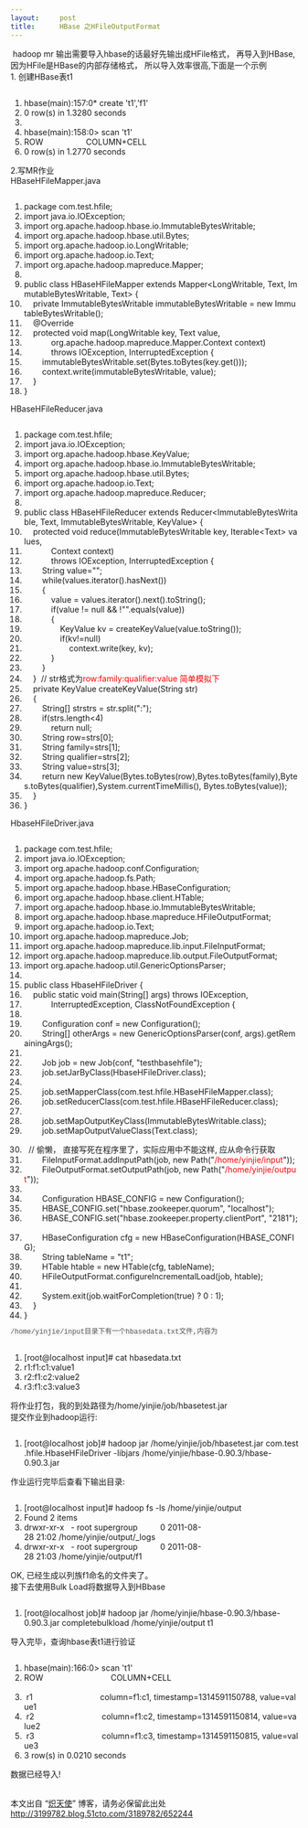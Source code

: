 ```yaml
---
layout:     post
title:      HBase 之HFileOutputFormat
---
```

<div id="article_content" class="article_content clearfix csdn-tracking-statistics" data-pid="blog" data-mod="popu_307" data-dsm="post">
								            <link rel="stylesheet" href="https://csdnimg.cn/release/phoenix/template/css/ck_htmledit_views-f76675cdea.css">
						<div class="htmledit_views" id="content_views">
                <p> hadoop mr 输出需要导入hbase的话最好先输出成HFile格式， 再导入到HBase,因为HFile是HBase的内部存储格式， 所以导入效率很高,下面是一个示例<br>1. 创建HBase表t1</p>
<pre></pre><ol class="dp-xml"><li class="alt"><span><span>hbase(main):157:0* create 't1','f1' </span></span></li>
<li><span>0 row(s) in 1.3280 seconds </span></li>
<li class="alt"><span> </span></li>
<li><span>hbase(main):158:0<span class="tag">&gt;</span><span> scan 't1' </span></span></li>
<li class="alt"><span>ROW                   COLUMN+CELL                                                </span></li>
<li><span>0 row(s) in 1.2770 seconds </span></li>
</ol>
<p>2.写MR作业<br>HBaseHFileMapper.java</p>
<pre></pre><ol class="dp-xml"><li class="alt"><span><span>package com.test.hfile; </span></span></li>
<li><span>import java.io.IOException; </span></li>
<li class="alt"><span>import org.apache.hadoop.hbase.io.ImmutableBytesWritable; </span></li>
<li><span>import org.apache.hadoop.hbase.util.Bytes; </span></li>
<li class="alt"><span>import org.apache.hadoop.io.LongWritable; </span></li>
<li><span>import org.apache.hadoop.io.Text; </span></li>
<li class="alt"><span>import org.apache.hadoop.mapreduce.Mapper; </span></li>
<li><span> </span></li>
<li class="alt"><span>public class HBaseHFileMapper extends Mapper<span class="tag">&lt;</span><span class="tag-name">LongWritable</span><span>, Text, ImmutableBytesWritable, Text</span><span class="tag">&gt;</span><span> { </span></span></li>
<li><span>    private ImmutableBytesWritable <span class="attribute">immutableBytesWritable</span><span> = </span><span class="attribute-value">new</span><span> ImmutableBytesWritable(); </span></span></li>
<li class="alt"><span>    @Override </span></li>
<li><span>    protected void map(LongWritable key, Text value, </span></li>
<li class="alt"><span>            org.apache.hadoop.mapreduce.Mapper.Context context) </span></li>
<li><span>            throws IOException, InterruptedException { </span></li>
<li class="alt"><span>        immutableBytesWritable.set(Bytes.toBytes(key.get())); </span></li>
<li><span>        context.write(immutableBytesWritable, value); </span></li>
<li class="alt"><span>    } </span></li>
<li><span>} </span></li>
</ol>
<p>HBaseHFileReducer.java</p>
<pre></pre><ol class="dp-xml"><li class="alt"><span><span>package com.test.hfile; </span></span></li>
<li><span>import java.io.IOException; </span></li>
<li class="alt"><span>import org.apache.hadoop.hbase.KeyValue; </span></li>
<li><span>import org.apache.hadoop.hbase.io.ImmutableBytesWritable; </span></li>
<li class="alt"><span>import org.apache.hadoop.hbase.util.Bytes; </span></li>
<li><span>import org.apache.hadoop.io.Text; </span></li>
<li class="alt"><span>import org.apache.hadoop.mapreduce.Reducer; </span></li>
<li><span> </span></li>
<li class="alt"><span>public class HBaseHFileReducer extends Reducer<span class="tag">&lt;</span><span class="tag-name">ImmutableBytesWritable</span><span>, Text, ImmutableBytesWritable, KeyValue</span><span class="tag">&gt;</span><span> {     </span></span></li>
<li><span>    protected void reduce(ImmutableBytesWritable key, Iterable<span class="tag">&lt;</span><span class="tag-name">Text</span><span class="tag">&gt;</span><span> values, </span></span></li>
<li class="alt"><span>            Context context) </span></li>
<li><span>            throws IOException, InterruptedException { </span></li>
<li class="alt"><span>        String <span class="attribute">value</span><span>=</span><span class="attribute-value">""</span><span>; </span></span></li>
<li><span>        while(values.iterator().hasNext()) </span></li>
<li class="alt"><span>        { </span></li>
<li><span>            <span class="attribute">value</span><span> = </span><span class="attribute-value">values</span><span>.iterator().next().toString(); </span></span></li>
<li class="alt"><span>            if(value != null &amp;&amp; !"".equals(value)) </span></li>
<li><span>            { </span></li>
<li class="alt"><span>                KeyValue <span class="attribute">kv</span><span> = </span><span class="attribute-value">createKeyValue</span><span>(value.toString()); </span></span></li>
<li><span>                if(kv!=null) </span></li>
<li class="alt"><span>                    context.write(key, kv); </span></li>
<li><span>            } </span></li>
<li class="alt"><span>        } </span></li>
<li>
<span>    } 
    // str格式为</span><span class="Apple-style-span" style="color:#ff0000;">row:</span><span class="Apple-style-span" style="color:#ff0000;">family:</span><span class="Apple-style-span" style="color:#ff0000;">qualifier:</span><span class="Apple-style-span" style="color:#ff0000;">value 简单模拟下</span>
</li>
<li class="alt"><span>    private KeyValue createKeyValue(String str) </span></li>
<li><span>    { </span></li>
<li class="alt"><span>        String[] <span class="attribute-value">str</span><span class="attribute">strs</span><span> = str.split(":"); </span></span></li>
<li><span>        if(strs.length<span class="tag">&lt;</span><span class="tag-name">4</span><span>) </span></span></li>
<li class="alt"><span>            return null; </span></li>
<li><span>        String <span class="attribute">row</span><span>=</span><span class="attribute-value">strs</span><span>[0]; </span></span></li>
<li class="alt"><span>        String <span class="attribute">family</span><span>=</span><span class="attribute-value">strs</span><span>[1]; </span></span></li>
<li><span>        String <span class="attribute">qualifier</span><span>=</span><span class="attribute-value">strs</span><span>[2]; </span></span></li>
<li class="alt"><span>        String <span class="attribute">value</span><span>=</span><span class="attribute-value">strs</span><span>[3]; </span></span></li>
<li><span>        return new KeyValue(Bytes.toBytes(row),Bytes.toBytes(family),Bytes.toBytes(qualifier),System.currentTimeMillis(), Bytes.toBytes(value)); </span></li>
<li class="alt"><span>    } </span></li>
<li><span>} </span></li>
</ol>
<p>HbaseHFileDriver.java</p>
<pre></pre><ol class="dp-xml"><li class="alt"><span><span>package com.test.hfile; </span></span></li>
<li><span>import java.io.IOException; </span></li>
<li class="alt"><span>import org.apache.hadoop.conf.Configuration; </span></li>
<li><span>import org.apache.hadoop.fs.Path; </span></li>
<li class="alt"><span>import org.apache.hadoop.hbase.HBaseConfiguration; </span></li>
<li><span>import org.apache.hadoop.hbase.client.HTable; </span></li>
<li class="alt"><span>import org.apache.hadoop.hbase.io.ImmutableBytesWritable; </span></li>
<li><span>import org.apache.hadoop.hbase.mapreduce.HFileOutputFormat; </span></li>
<li class="alt"><span>import org.apache.hadoop.io.Text; </span></li>
<li><span>import org.apache.hadoop.mapreduce.Job; </span></li>
<li class="alt"><span>import org.apache.hadoop.mapreduce.lib.input.FileInputFormat; </span></li>
<li><span>import org.apache.hadoop.mapreduce.lib.output.FileOutputFormat; </span></li>
<li class="alt"><span>import org.apache.hadoop.util.GenericOptionsParser; </span></li>
<li><span> </span></li>
<li class="alt"><span>public class HbaseHFileDriver { </span></li>
<li><span>    public static void main(String[] args) throws IOException, </span></li>
<li class="alt"><span>            InterruptedException, ClassNotFoundException { </span></li>
<li><span>         </span></li>
<li class="alt"><span>        Configuration <span class="attribute">conf</span><span> = </span><span class="attribute-value">new</span><span> Configuration(); </span></span></li>
<li><span>        String[] <span class="attribute">otherArgs</span><span> = </span><span class="attribute-value">new</span><span> GenericOptionsParser(conf, args).getRemainingArgs(); </span></span></li>
<li class="alt"><span> </span></li>
<li><span>        Job <span class="attribute">job</span><span> = </span><span class="attribute-value">new</span><span> Job(conf, "testhbasehfile"); </span></span></li>
<li class="alt"><span>        job.setJarByClass(HbaseHFileDriver.class); </span></li>
<li><span> </span></li>
<li class="alt"><span>        job.setMapperClass(com.test.hfile.HBaseHFileMapper.class); </span></li>
<li><span>        job.setReducerClass(com.test.hfile.HBaseHFileReducer.class); </span></li>
<li class="alt"><span> </span></li>
<li><span>        job.setMapOutputKeyClass(ImmutableBytesWritable.class); </span></li>
<li class="alt"><span>        job.setMapOutputValueClass(Text.class); 

</span></li>
<li><span>        // 偷懒， 直接写死在程序里了，实际应用中不能这样, 应从命令行获取</span></li>
<li class="alt"><span>        FileInputFormat.addInputPath(job, new Path("<span style="color:#ff0000;">/home/yinjie/input</span>")); </span></li>
<li><span>        FileOutputFormat.setOutputPath(job, new Path("<span style="color:#ff0000;">/home/yinjie/output</span>")); </span></li>
<li class="alt"><span> </span></li>
<li><span>        Configuration <span class="attribute">HBASE_CONFIG</span><span> = </span><span class="attribute-value">new</span><span> Configuration(); </span></span></li>
<li class="alt"><span>        HBASE_CONFIG.set("hbase.zookeeper.quorum", "localhost"); </span></li>
<li><span>        HBASE_CONFIG.set("hbase.zookeeper.property.clientPort", "2181"); </span></li>
<li class="alt"><span>        HBaseConfiguration <span class="attribute">cfg</span><span> = </span><span class="attribute-value">new</span><span> HBaseConfiguration(HBASE_CONFIG); </span></span></li>
<li><span>        String <span class="attribute">tableName</span><span> = </span><span class="attribute-value">"t1"</span><span>; </span></span></li>
<li class="alt"><span>        HTable <span class="attribute">htable</span><span> = </span><span class="attribute-value">new</span><span> HTable(cfg, tableName); </span></span></li>
<li><span>        HFileOutputFormat.configureIncrementalLoad(job, htable); </span></li>
<li class="alt"><span> </span></li>
<li><span>        System.exit(job.waitForCompletion(true) ? 0 : 1); </span></li>
<li class="alt"><span>    } </span></li>
<li><span>} </span></li>
</ol>
<p><span class="Apple-style-span" style="font-size:12px;color:#555555;line-height:15px;font-family:'Courier New', monospace;background-color:#f7f7f7;">/home/yinjie/input目录下有一个hbasedata.txt文件,内容为 </span></p>
<pre></pre><ol class="dp-xml"><li class="alt"><span><span>[root@localhost input]# cat hbasedata.txt  </span></span></li>
<li><span>r1:f1:c1:value1 </span></li>
<li class="alt"><span>r2:f1:c2:value2 </span></li>
<li><span>r3:f1:c3:value3 </span></li>
</ol>
<p>将作业打包，我的到处路径为/home/yinjie/job/hbasetest.jar<br>提交作业到hadoop运行:</p>
<pre></pre><ol class="dp-xml"><li class="alt"><span><span>[root@localhost job]# hadoop jar /home/yinjie/job/hbasetest.jar com.test.hfile.HbaseHFileDriver -libjars /home/yinjie/hbase-0.90.3/hbase-0.90.3.jar </span></span></li></ol>
<p>作业运行完毕后查看下输出目录:</p>
<pre></pre><ol class="dp-xml"><li class="alt"><span><span>[root@localhost input]# hadoop fs -ls /home/yinjie/output </span></span></li>
<li><span>Found 2 items </span></li>
<li class="alt"><span>drwxr-xr-x   - root supergroup          0 2011-08-28 21:02 /home/yinjie/output/_logs </span></li>
<li><span>drwxr-xr-x   - root supergroup          0 2011-08-28 21:03 /home/yinjie/output/f1 </span></li>
</ol>
<p>OK, 已经生成以列族f1命名的文件夹了。<br>接下去使用Bulk Load将数据导入到HBbase</p>
<pre></pre><ol class="dp-xml"><li class="alt"><span><span>[root@localhost job]# hadoop jar /home/yinjie/hbase-0.90.3/hbase-0.90.3.jar completebulkload /home/yinjie/output t1 </span></span></li></ol>
<p>导入完毕，查询hbase表t1进行验证</p>
<pre></pre><ol class="dp-xml"><li class="alt"><span><span>hbase(main):166:0</span><span class="tag">&gt;</span><span> scan 't1' </span></span></li>
<li><span>ROW                              COLUMN+CELL                                                                                  </span></li>
<li class="alt"><span> r1                              <span class="attribute">column</span><span>=</span><span class="attribute-value">f1</span><span>:c1, </span><span class="attribute">timestamp</span><span>=</span><span class="attribute-value">1314591150788</span><span>, </span><span class="attribute">value</span><span>=</span><span class="attribute-value">value1</span><span>                                          </span></span></li>
<li><span> r2                              <span class="attribute">column</span><span>=</span><span class="attribute-value">f1</span><span>:c2, </span><span class="attribute">timestamp</span><span>=</span><span class="attribute-value">1314591150814</span><span>, </span><span class="attribute">value</span><span>=</span><span class="attribute-value">value2</span><span>                                          </span></span></li>
<li class="alt"><span> r3                              <span class="attribute">column</span><span>=</span><span class="attribute-value">f1</span><span>:c3, </span><span class="attribute">timestamp</span><span>=</span><span class="attribute-value">1314591150815</span><span>, </span><span class="attribute">value</span><span>=</span><span class="attribute-value">value3</span><span>                                          </span></span></li>
<li><span>3 row(s) in 0.0210 seconds </span></li>
</ol>
<p>数据已经导入!<br> </p>
<p>本文出自 “<a href="http://3199782.blog.51cto.com/" rel="nofollow">炽天使</a>” 博客，请务必保留此出处<a href="http://3199782.blog.51cto.com/3189782/652244" rel="nofollow">http://3199782.blog.51cto.com/3189782/652244</a></p>            </div>
                </div>